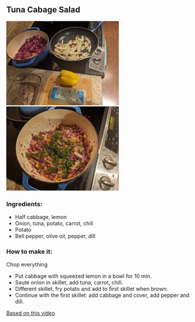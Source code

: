 ## Tuna Cabage Salad

![tuna cabage pic 1](tuna-cabage1.jpeg)
![tuna cabage pic 2](tuna-cabage2.jpeg)

### Ingredients:
* Half cabbage, lemon
* Onion, tuna, potato, carrot, chili
* Potato
* Bell pepper, olive oil, pepper, dill

### How to make it:
Chop everything

* Put cabbage with squeezed lemon in a bowl for 10 min.
* Saute onion in skillet, add tuna, carrot, chili.
* Different skillet, fry potato and add to first skillet when brown.
* Continue with the first skillet: add cabbage and cover, add pepper and dill.

[Based on this video](https://www.youtube.com/watch?v=53k1btYR8t8)

